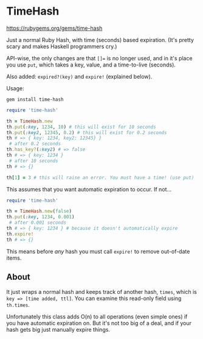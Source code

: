 TimeHash
========

https://rubygems.org/gems/time-hash

Just a normal Ruby Hash, with time (seconds) based expiration.
(It's pretty scary and makes Haskell programmers cry.)

API-wise, the only changes are that `[]=` is no longer used, and in it's place
you use `put`, which takes a key, value, and a time-to-live (seconds).

Also added: `expired?(key)` and `expire!` (explained below).

Usage:

~~~
gem install time-hash
~~~

~~~ruby
require 'time-hash'

th = TimeHash.new
th.put(:key, 1234, 10) # this will exist for 10 seconds
th.put(:key2, 12345, 0.2) # this will exist for 0.2 seconds
th # => { key: 1234, key2: 12345} }
 # after 0.2 seconds
th.has_key?(:key2) # => false
th # => { key: 1234 }
 # after 10 seconds
th # => {}

th[1] = 3 # this will raise an error. You must have a time! (use put)

~~~

This assumes that you want automatic expiration to occur. If not...

~~~ruby
require 'time-hash'

th = TimeHash.new(false)
th.put(:key, 1234, 0.001)
 # after 0.001 seconds
th # => { key: 1234 } # because it doesn't automatically expire
th.expire!
th # => {}
~~~

This means before *any* hash you must call `expire!` to remove out-of-date items.

About
-----

It just wraps a normal hash and keeps track of another hash, `times`, which is `key => [time added, ttl]`.
You can examine this read-only field using `th.times`.

Unfortunately this class adds O(n) to all operations (even simple ones) if you have automatic expiration on. But it's not too big of a deal, and if your hash gets big just manually expire things.



